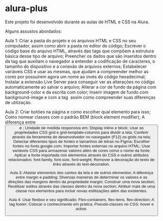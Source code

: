 # alura-plus

Este projeto foi desenvolvido durante as aulas de HTML e CSS na Alura.

Alguns assustos abordados:

Aula 1:
Criar a pasta do projeto e os arquivos HTML e CSS no seu computador, assim como abrir a pasta no editor de código;
Escrever o código base do arquivo HTML, através das tags que compõem a estrutura básica desse tipo de arquivo;
Preencher os dados que são inseridos dentro da tag <head> que auxiliam o navegador a entender a codificação de caracteres, 
o tamanho do dispositivo e a conexão de arquivos externos;
Estabelecer variáveis CSS e usar as mesmas, que ajudam a compreender melhor as cores por possuírem agora um nome ao invés do código hexadecimal;
Instalar a extensão Live Server para conseguir ver as alterações no código automaticamente ao salvar o arquivo;
Alterar a cor de fundo da página com background-color e da escrita com color;
Inserir imagem de fundo com background-image e com a tag <img> assim como compreender suas diferenças de utilização.

Aula 2:
Criar botões na página e como escolher qual elemento para isso;
Como nomear classes com o padrão BEM (block element modifier);
A diferença entre <button> e <a>;
Unidade de medida responsiva em;
Display inline e block;
Usar as propriedades CSS grid e grid-template-columns para dividir a tela;
Conferir através da ferramenta do desenvolvedor no navegador (F12) os grids na tela;
Detectar diferentes tipos de fontes e tamanhos de letras no Figma;
Escolher fontes no fonts.google.com;
Importar fontes externas no arquivo HTML;
Usar variáveis CSS para armazenar valores além de cores como o nome da fonte;
Aplicar a fonte importada nos elementos através do CSS e outros atributos relacionados: font-family, font-size, font-weight;
Remover a decoração do texto de links através do text-decoration.

Aula 3:
Afastar elementos dos cantos da tela e de outros elementos;
A diferença entre margin e padding;
Diversas maneiras de determinar os valores e as direções das margens dentro da propriedade margin;
Construir uma nova section;
Reutilizar estilos através das classes dentro da nova section;
Atribuir mais de uma classe nos elementos para incluir novas estilizações além das existentes.

Aula 4:
Usar flexbox e seu significado;
Flex-containers, flex-itens, flex-direction;
A tag footer;
Colocar o conhecimento em prática;
Pseudo-classes no CSS: hover e active.
